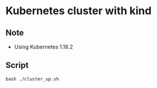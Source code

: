 # Kubernetes cluster with kind

## Note

* Using Kubernetes 1.18.2

## Script

```
bash ./cluster_up.sh
```
